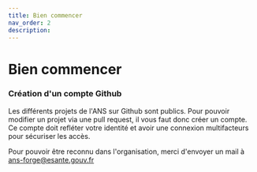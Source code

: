 ```yaml
---
title: Bien commencer
nav_order: 2
description: 
---
```


# Bien commencer

### Création d'un compte Github

Les différents projets de l'ANS sur Github sont publics.
Pour pouvoir modifier un projet via une pull request, il vous faut donc créer un compte. Ce compte doit refléter votre identité et avoir une connexion multifacteurs pour sécuriser les accès.

Pour pouvoir être reconnu dans l'organisation, merci d'envoyer un mail à ans-forge@esante.gouv.fr
